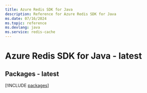 ```yaml
---
title: Azure Redis SDK for Java
description: Reference for Azure Redis SDK for Java
ms.date: 07/16/2024
ms.topic: reference
ms.devlang: java
ms.service: redis-cache
---
```

# Azure Redis SDK for Java - latest
## Packages - latest
[!INCLUDE [packages](redis-index.md)]